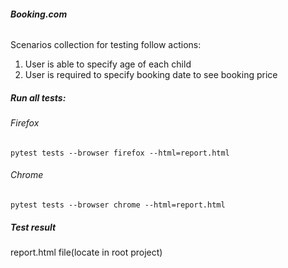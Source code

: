 ###### **Booking.com**

Scenarios collection for testing follow actions:
1. User is able to specify age of each child
2. User is required to specify booking date to see booking price


##### Run all tests:

###### Firefox 
`pytest tests --browser firefox --html=report.html`

###### Chrome
`pytest tests --browser chrome --html=report.html`

##### Test result
report.html file(locate in root project) 

